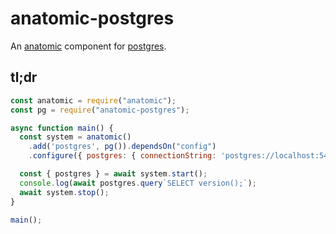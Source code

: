 # anatomic-postgres

An [anatomic](https://github.com/add1ed/anatomic) component for [postgres](https://github.com/porsager/postgres).

## tl;dr

```js
const anatomic = require("anatomic");
const pg = require("anatomic-postgres");

async function main() {
  const system = anatomic()
    .add('postgres', pg()).dependsOn("config")
    .configure({ postgres: { connectionString: 'postgres://localhost:5432' } });

  const { postgres } = await system.start();
  console.log(await postgres.query`SELECT version();`);
  await system.stop();
}

main();
```